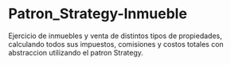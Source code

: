 # Patron_Strategy-Inmueble
Ejercicio de inmuebles y venta de distintos tipos de propiedades, calculando todos sus impuestos, comisiones y costos totales con abstraccion utilizando el patron Strategy.
